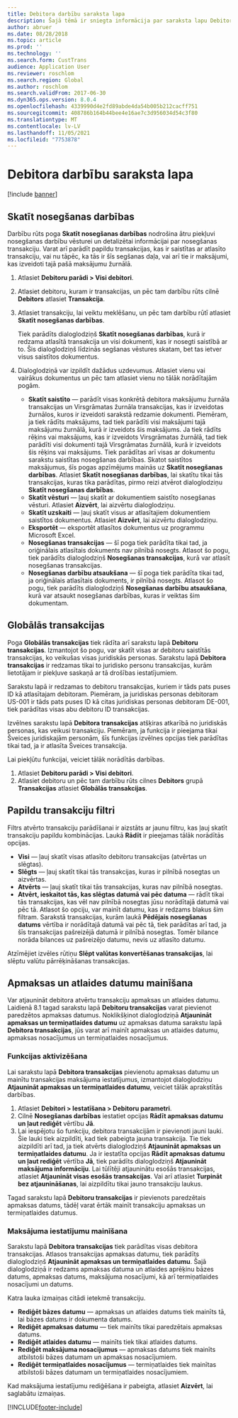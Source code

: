 ```yaml
---
title: Debitora darbību saraksta lapa
description: Šajā tēmā ir sniegta informācija par saraksta lapu Debitora transakcijas programmā Microsoft Dynamics 365 Finance.
author: abruer
ms.date: 08/28/2018
ms.topic: article
ms.prod: ''
ms.technology: ''
ms.search.form: CustTrans
audience: Application User
ms.reviewer: roschlom
ms.search.region: Global
ms.author: roschlom
ms.search.validFrom: 2017-06-30
ms.dyn365.ops.version: 8.0.4
ms.openlocfilehash: 4339990d4e2fd89abde4da54b005b212cacff751
ms.sourcegitcommit: 408786b164b44bee4e16ae7c3d956034d54c3f80
ms.translationtype: MT
ms.contentlocale: lv-LV
ms.lasthandoff: 11/05/2021
ms.locfileid: "7753878"
---
```

# <a name="customer-transactions-list-page"></a>Debitora darbību saraksta lapa

[!include [banner](../includes/banner.md)]

## <a name="view-settlements"></a>Skatīt nosegšanas darbības

Darbību rūts poga **Skatīt nosegšanas darbības** nodrošina ātru piekļuvi nosegšanas darbību vēsturei un detalizētai informācijai par nosegšanas transakciju. Varat arī parādīt papildu transakcijas, kas ir saistītas ar atlasīto transakciju, vai nu tāpēc, ka tās ir šīs segšanas daļa, vai arī tie ir maksājumi, kas izveidoti tajā pašā maksājumu žurnālā.

1. Atlasiet **Debitoru parādi \> Visi debitori**.
2. Atlasiet debitoru, kuram ir transakcijas, un pēc tam darbību rūts cilnē **Debitors** atlasiet **Transakcija**.
3. Atlasiet transakciju, lai veiktu meklēšanu, un pēc tam darbību rūtī atlasiet **Skatīt nosegšanas darbības**.

    Tiek parādīts dialoglodziņš **Skatīt nosegšanas darbības**, kurā ir redzama atlasītā transakcija un visi dokumenti, kas ir nosegti saistībā ar to. Šis dialoglodziņš līdzinās segšanas vēstures skatam, bet tas ietver visus saistītos dokumentus.

4. Dialoglodziņā var izpildīt dažādus uzdevumus. Atlasiet vienu vai vairākus dokumentus un pēc tam atlasiet vienu no tālāk norādītajām pogām.

    - **Skatīt saistīto** — parādīt visas konkrētā debitora maksājumu žurnāla transakcijas un Virsgrāmatas žurnāla transakcijas, kas ir izveidotas žurnālos, kuros ir izveidoti sarakstā redzamie dokumenti. Piemēram, ja tiek rādīts maksājums, tad tiek parādīti visi maksājumi tajā maksājumu žurnālā, kurā ir izveidots šis maksājums. Ja tiek rādīts rēķins vai maksājums, kas ir izveidots Virsgrāmatas žurnālā, tad tiek parādīti visi dokumenti tajā Virsgrāmatas žurnālā, kurā ir izveidots šis rēķins vai maksājums. Tiek parādītas arī visas ar dokumentu sarakstu saistītas nosegšanas darbības. Skatot saistītos maksājumus, šīs pogas apzīmējums mainās uz **Skatīt nosegšanas darbības**. Atlasiet **Skatīt nosegšanas darbības**, lai skatītu tikai tās transakcijas, kuras tika parādītas, pirmo reizi atvērot dialoglodziņu **Skatīt nosegšanas darbības**.
    - **Skatīt vēsturi** — ļauj skatīt ar dokumentiem saistīto nosegšanas vēsturi. Atlasiet **Aizvērt**, lai aizvērtu dialoglodziņu.
    - **Skatīt uzskaiti** — ļauj skatīt visus ar atlasītajiem dokumentiem saistītos dokumentus. Atlasiet **Aizvērt**, lai aizvērtu dialoglodziņu.
    - **Eksportēt** — eksportēt atlasītos dokumentus uz programmu Microsoft Excel.
    - **Nosegšanas transakcijas** — šī poga tiek parādīta tikai tad, ja oriģinālais atlasītais dokuments nav pilnībā nosegts. Atlasot šo pogu, tiek parādīts dialoglodziņš **Nosegšanas transakcijas**, kurā var atlasīt nosegšanas transakcijas.
    - **Nosegšanas darbību atsaukšana** — šī poga tiek parādīta tikai tad, ja oriģinālais atlasītais dokuments, ir pilnībā nosegts. Atlasot šo pogu, tiek parādīts dialoglodziņš **Nosegšanas darbību atsaukšana**, kurā var atsaukt nosegšanas darbības, kuras ir veiktas šim dokumentam.

## <a name="global-transactions"></a>Globālās transakcijas

Poga **Globālās transakcijas** tiek rādīta arī sarakstu lapā **Debitoru transakcijas**. Izmantojot šo pogu, var skatīt visas ar debitoru saistītās transakcijas, ko veikušas visas juridiskās personas. Sarakstu lapā **Debitora transakcijas** ir redzamas tikai to juridisko personu transakcijas, kurām lietotājam ir piekļuve saskaņā ar tā drošības iestatījumiem.

Sarakstu lapā ir redzamas to debitoru transakcijas, kuriem ir tāds pats puses ID kā atlasītajam debitoram. Piemēram, ja juridiskas personas debitoram US-001 ir tāds pats puses ID kā citas juridiskas personas debitoram DE-001, tiek parādītas visas abu debitoru ID transakcijas.

Izvēlnes sarakstu lapā **Debitora transakcijas** atšķiras atkarībā no juridiskās personas, kas veikusi transakciju. Piemēram, ja funkcija ir pieejama tikai Šveices juridiskajām personām, šīs funkcijas izvēlnes opcijas tiek parādītas tikai tad, ja ir atlasīta Šveices transakcija.

Lai piekļūtu funkcijai, veiciet tālāk norādītās darbības.

1. Atlasiet **Debitoru parādi \> Visi debitori**.
2. Atlasiet debitoru un pēc tam darbību rūts cilnes **Debitors** grupā **Transakcijas** atlasiet **Globālās transakcijas**.

## <a name="more-transaction-filters"></a>Papildu transakciju filtri 

Filtrs atvērto transakciju parādīšanai ir aizstāts ar jaunu filtru, kas ļauj skatīt transakciju papildu kombinācijas. Laukā **Rādīt** ir pieejamas tālāk norādītās opcijas.

- **Visi** — ļauj skatīt visas atlasīto debitoru transakcijas (atvērtas un slēgtas).
- **Slēgts** — ļauj skatīt tikai tās transakcijas, kuras ir pilnībā nosegtas un aizvērtas.
- **Atvērts** — ļauj skatīt tikai tās transakcijas, kuras nav pilnībā nosegtas.
- **Atvērt, ieskaitot tās, kas slēgtas datumā vai pēc datuma** — rādīt tikai tās transakcijas, kas vēl nav pilnībā nosegtas jūsu norādītajā datumā vai pēc tā. Atlasot šo opciju, var mainīt datumu, kas ir redzams blakus šim filtram. Sarakstā transakcijas, kurām laukā **Pēdējais nosegšanas datums** vērtība ir norādītajā datumā vai pēc tā, tiek parādītas arī tad, ja šīs transakcijas pašreizējā datumā ir pilnībā nosegtas. Tomēr bilance norāda bilances uz pašreizējo datumu, nevis uz atlasīto datumu.

Atzīmējiet izvēles rūtiņu **Slēpt valūtas konvertēšanas transakcijas**, lai slēptu valūtu pārrēķināšanas transakcijas.

## <a name="modify-due-dates-and-discount-dates"></a>Apmaksas un atlaides datumu mainīšana

Var atjaunināt debitora atvērtu transakciju apmaksas un atlaides datumu. Laidienā 8.1 tagad sarakstu lapā **Debitoru transakcijas** varat pievienot paredzētos apmaksas datumus. Noklikšķinot dialoglodziņā **Atjaunināt apmaksas un termiņatlaides datumu**  uz apmaksas datuma sarakstu lapā **Debitora transakcijas**, jūs varat arī mainīt apmaksas un atlaides datumu, apmaksas nosacījumus un termiņatlaides nosacījumus.

### <a name="activate-the-feature"></a>Funkcijas aktivizēšana

Lai sarakstu lapā **Debitora transakcijas** pievienotu apmaksas datumu un mainītu transakcijas maksājuma iestatījumus, izmantojot dialoglodziņu **Atjaunināt apmaksas un termiņatlaides datumu**, veiciet tālāk aprakstītās darbības.

1. Atlasiet **Debitori \> Iestatīšana \> Debitoru parametri**.
2. Cilnē **Nosegšanas darbības** iestatiet opcijas **Rādīt apmaksas datumu un ļaut rediģēt** vērtību **Jā**.
3. Lai iespējotu šo funkciju, debitora transakcijām ir pievienoti jauni lauki. Šie lauki tiek aizpildīti, kad tiek pabeigta jauna transakcija. Tie tiek aizpildīti arī tad, ja tiek atvērts dialoglodziņš **Atjaunināt apmaksas un termiņatlaides datumu**. Ja ir iestatīta opcijas **Rādīt apmaksas datumu un ļaut rediģēt** vērtība **Jā**, tiek parādīts dialoglodziņš **Atjaunināt maksājuma informāciju**.  Lai tūlītēji atjauninātu esošās transakcijas, atlasiet **Atjaunināt visas esošās transakcijas**. Vai arī atlasiet **Turpināt bez atjaunināšanas**, lai aizpildītu tikai jauno transakciju laukus.

Tagad sarakstu lapā **Debitoru transakcijas** ir pievienots paredzētais apmaksas datums, tādēļ varat ērtāk mainīt transakciju apmaksas un termiņatlaides datumus.

### <a name="modify-the-payment-settings"></a>Maksājuma iestatījumu mainīšana

Sarakstu lapā **Debitora transakcijas** tiek parādītas visas debitora transakcijas. Atlasos transakcijas apmaksas datumu, tiek parādīts dialoglodziņš **Atjaunināt apmaksas un termiņatlaides datumu**. Šajā dialoglodziņā ir redzams apmaksas datuma un atlaides aprēķinu bāzes datums, apmaksas datums, maksājuma nosacījumi, kā arī termiņatlaides nosacījumi un datums.

Katra lauka izmaiņas citādi ietekmē transakciju.

- **Rediģēt bāzes datumu** — apmaksas un atlaides datums tiek mainīts tā, lai bāzes datums ir dokumenta datums.
- **Rediģēt apmaksas datumu** — tiek mainīts tikai paredzētais apmaksas datums.
- **Rediģēt atlaides datumu** — mainīts tiek tikai atlaides datums.
- **Rediģēt maksājuma nosacījumus** — apmaksas datums tiek mainīts atbilstoši bāzes datumam un apmaksas nosacījumiem.
- **Rediģēt termiņatlaides nosacījumus** — termiņatlaides tiek mainītas atbilstoši bāzes datumam un termiņatlaides nosacījumiem.

Kad maksājuma iestatījumu rediģēšana ir pabeigta, atlasiet **Aizvērt**, lai saglabātu izmaiņas.


[!INCLUDE[footer-include](../../includes/footer-banner.md)]
